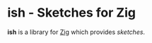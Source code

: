 # ish - Sketches for Zig

**ish** is a library for [Zig](https://ziglang.org/) which provides _sketches_.
